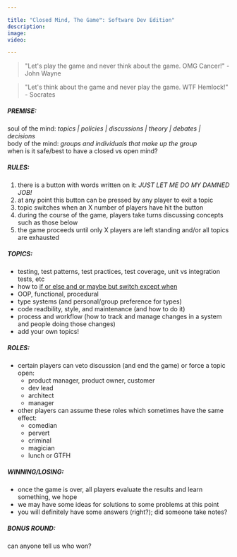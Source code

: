 ```yaml
---

title: "Closed Mind, The Game™: Software Dev Edition"
description:
image:
video:

---
```


<div id="brain-lock"></div>

> "Let's play the game and never think about the game. OMG Cancer!" - John Wayne

> "Let's think about the game and never play the game. WTF Hemlock!" - Socrates

##### PREMISE:
soul of the mind: _topics | policies | discussions | theory | debates | decisions_   
body of the mind: _groups and individuals that make up the group_   
when is it safe/best to have a closed vs open mind?   

##### RULES:
1. there is a button with words written on it: _*JUST LET ME DO MY DAMNED JOB!*_
2. at any point this button can be pressed by any player to exit a topic
3. topic switches when an X number of players have hit the button
4. during the course of the game, players take turns discussing concepts such as those below
5. the game proceeds until only X players are left standing and/or all topics are exhausted

##### TOPICS:
- testing, test patterns, test practices, test coverage, unit vs integration tests, etc
- how to [if or else and or maybe but switch except when](https://blog.cleancoder.com/uncle-bob/2021/03/06/ifElseSwitch.html)
- OOP, functional, procedural
- type systems (and personal/group preference for types)
- code readbility, style, and maintenance (and how to do it)
- process and workflow (how to track and manage changes in a system and people doing those changes)
- add your own topics!

##### ROLES:
- certain players can veto discussion (and end the game) or force a topic open:
	- product manager, product owner, customer
	- dev lead
	- architect
	- manager
- other players can assume these roles which sometimes have the same effect:
	- comedian
	- pervert
	- criminal
	- magician
	- lunch or GTFH

##### WINNING/LOSING:
- once the game is over, all players evaluate the results and learn something, we hope
- we may have some ideas for solutions to some problems at this point
- you will definitely have some answers (right?); did someone take notes?

##### BONUS ROUND:
can anyone tell us who won?



